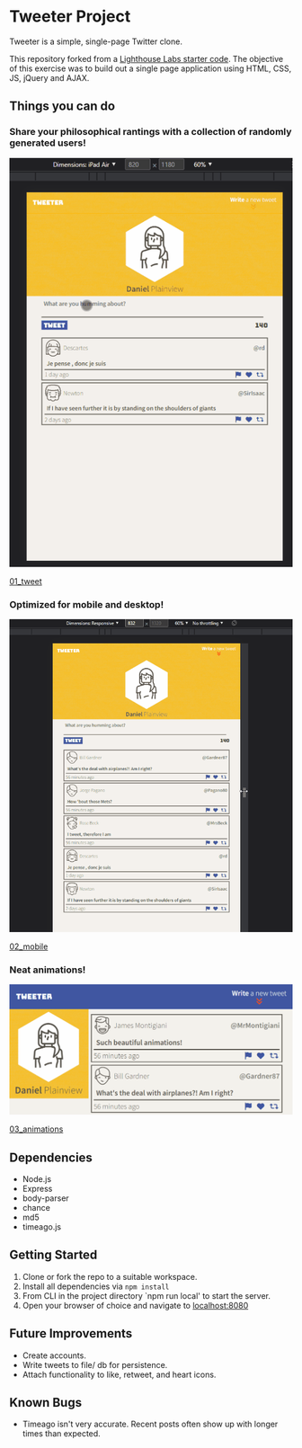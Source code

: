 # Tweeter Project

Tweeter is a simple, single-page Twitter clone.

This repository forked from a [Lighthouse Labs starter code](https://github.com/lighthouse-labs/tweeter). The objective of this exercise was to build out a single page application using HTML, CSS, JS, jQuery and AJAX.

## Things you can do
### Share your philosophical rantings with a collection of randomly generated users!
<img src="https://github.com/Jason-Wall/tweeter/blob/master/docs/01_Tweet.gif"/>

[01_tweet](https://github.com/Jason-Wall/tweeter/blob/master/docs/01_Tweet.gif)

### Optimized for mobile and desktop!
<img src="https://github.com/Jason-Wall/tweeter/blob/master/docs/02_Mobile_Friendly.gif"/>

[02_mobile](https://github.com/Jason-Wall/tweeter/blob/master/docs/02_Mobile_Friendly.gif)

### Neat animations!
<img src="https://github.com/Jason-Wall/tweeter/blob/master/docs/03_Animations.gif"/>

[03_animations](https://github.com/Jason-Wall/tweeter/blob/master/docs/03_Animations.gif)

## Dependencies

- Node.js
- Express
- body-parser
- chance
- md5
- timeago.js


## Getting Started

1. Clone or fork the repo to a suitable workspace.
2. Install all dependencies via `npm install`
3. From CLI in the project directory `npm run local' to start the server.
4. Open your browser of choice and navigate to [localhost:8080](localhost:8080)


## Future Improvements
- Create accounts.
- Write tweets to file/ db for persistence.
- Attach functionality to like, retweet, and heart icons.

## Known Bugs
- Timeago isn't very accurate. Recent posts often show up with longer times than expected.
